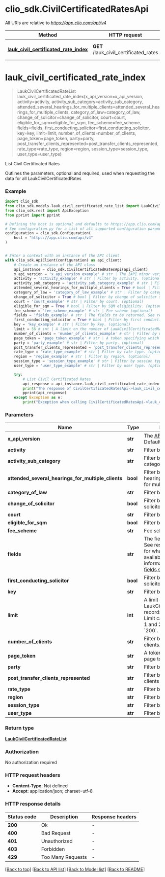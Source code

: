 # clio_sdk.CivilCertificatedRatesApi

All URIs are relative to *https://app.clio.com/api/v4*

Method | HTTP request | Description
------------- | ------------- | -------------
[**lauk_civil_certificated_rate_index**](CivilCertificatedRatesApi.md#lauk_civil_certificated_rate_index) | **GET** /lauk_civil_certificated_rates | List Civil Certificated Rates


# **lauk_civil_certificated_rate_index**
> LaukCivilCertificatedRateList lauk_civil_certificated_rate_index(x_api_version=x_api_version, activity=activity, activity_sub_category=activity_sub_category, attended_several_hearings_for_multiple_clients=attended_several_hearings_for_multiple_clients, category_of_law=category_of_law, change_of_solicitor=change_of_solicitor, court=court, eligible_for_sqm=eligible_for_sqm, fee_scheme=fee_scheme, fields=fields, first_conducting_solicitor=first_conducting_solicitor, key=key, limit=limit, number_of_clients=number_of_clients, page_token=page_token, party=party, post_transfer_clients_represented=post_transfer_clients_represented, rate_type=rate_type, region=region, session_type=session_type, user_type=user_type)

List Civil Certificated Rates

Outlines the parameters, optional and required, used when requesting the data for all LaukCivilCertificatedRates

### Example


```python
import clio_sdk
from clio_sdk.models.lauk_civil_certificated_rate_list import LaukCivilCertificatedRateList
from clio_sdk.rest import ApiException
from pprint import pprint

# Defining the host is optional and defaults to https://app.clio.com/api/v4
# See configuration.py for a list of all supported configuration parameters.
configuration = clio_sdk.Configuration(
    host = "https://app.clio.com/api/v4"
)


# Enter a context with an instance of the API client
with clio_sdk.ApiClient(configuration) as api_client:
    # Create an instance of the API class
    api_instance = clio_sdk.CivilCertificatedRatesApi(api_client)
    x_api_version = 'x_api_version_example' # str | The [API minor version](#section/Minor-Versions). Default: latest version. (optional)
    activity = 'activity_example' # str | Filter by activity. (optional)
    activity_sub_category = 'activity_sub_category_example' # str | Filter by activity sub-category. (optional)
    attended_several_hearings_for_multiple_clients = True # bool | Filter by whether multiple hearings were attended for multiple clients. (optional)
    category_of_law = 'category_of_law_example' # str | Filter by category of law. (optional)
    change_of_solicitor = True # bool | Filter by change of solicitor status. (optional)
    court = 'court_example' # str | Filter by court. (optional)
    eligible_for_sqm = True # bool | Filter by SQM eligibility. (optional)
    fee_scheme = 'fee_scheme_example' # str | Fee scheme (optional)
    fields = 'fields_example' # str | The fields to be returned. See response samples for what fields are available. For more information see the [fields section](#section/Fields). (optional)
    first_conducting_solicitor = True # bool | Filter by first conducting solicitor status. (optional)
    key = 'key_example' # str | Filter by key. (optional)
    limit = 56 # int | A limit on the number of LaukCivilCertificatedRate records to be returned. Limit can range between 1 and 200. Default: `200`. (optional)
    number_of_clients = 'number_of_clients_example' # str | Filter by number of clients. (optional)
    page_token = 'page_token_example' # str | A token specifying which page to return. (optional)
    party = 'party_example' # str | Filter by party. (optional)
    post_transfer_clients_represented = 'post_transfer_clients_represented_example' # str | Filter by post-transfer clients represented. (optional)
    rate_type = 'rate_type_example' # str | Filter by rate type. (optional)
    region = 'region_example' # str | Filter by region. (optional)
    session_type = 'session_type_example' # str | Filter by session type. (optional)
    user_type = 'user_type_example' # str | Filter by user type. (optional)

    try:
        # List Civil Certificated Rates
        api_response = api_instance.lauk_civil_certificated_rate_index(x_api_version=x_api_version, activity=activity, activity_sub_category=activity_sub_category, attended_several_hearings_for_multiple_clients=attended_several_hearings_for_multiple_clients, category_of_law=category_of_law, change_of_solicitor=change_of_solicitor, court=court, eligible_for_sqm=eligible_for_sqm, fee_scheme=fee_scheme, fields=fields, first_conducting_solicitor=first_conducting_solicitor, key=key, limit=limit, number_of_clients=number_of_clients, page_token=page_token, party=party, post_transfer_clients_represented=post_transfer_clients_represented, rate_type=rate_type, region=region, session_type=session_type, user_type=user_type)
        print("The response of CivilCertificatedRatesApi->lauk_civil_certificated_rate_index:\n")
        pprint(api_response)
    except Exception as e:
        print("Exception when calling CivilCertificatedRatesApi->lauk_civil_certificated_rate_index: %s\n" % e)
```



### Parameters


Name | Type | Description  | Notes
------------- | ------------- | ------------- | -------------
 **x_api_version** | **str**| The [API minor version](#section/Minor-Versions). Default: latest version. | [optional] 
 **activity** | **str**| Filter by activity. | [optional] 
 **activity_sub_category** | **str**| Filter by activity sub-category. | [optional] 
 **attended_several_hearings_for_multiple_clients** | **bool**| Filter by whether multiple hearings were attended for multiple clients. | [optional] 
 **category_of_law** | **str**| Filter by category of law. | [optional] 
 **change_of_solicitor** | **bool**| Filter by change of solicitor status. | [optional] 
 **court** | **str**| Filter by court. | [optional] 
 **eligible_for_sqm** | **bool**| Filter by SQM eligibility. | [optional] 
 **fee_scheme** | **str**| Fee scheme | [optional] 
 **fields** | **str**| The fields to be returned. See response samples for what fields are available. For more information see the [fields section](#section/Fields). | [optional] 
 **first_conducting_solicitor** | **bool**| Filter by first conducting solicitor status. | [optional] 
 **key** | **str**| Filter by key. | [optional] 
 **limit** | **int**| A limit on the number of LaukCivilCertificatedRate records to be returned. Limit can range between 1 and 200. Default: &#x60;200&#x60;. | [optional] 
 **number_of_clients** | **str**| Filter by number of clients. | [optional] 
 **page_token** | **str**| A token specifying which page to return. | [optional] 
 **party** | **str**| Filter by party. | [optional] 
 **post_transfer_clients_represented** | **str**| Filter by post-transfer clients represented. | [optional] 
 **rate_type** | **str**| Filter by rate type. | [optional] 
 **region** | **str**| Filter by region. | [optional] 
 **session_type** | **str**| Filter by session type. | [optional] 
 **user_type** | **str**| Filter by user type. | [optional] 

### Return type

[**LaukCivilCertificatedRateList**](LaukCivilCertificatedRateList.md)

### Authorization

No authorization required

### HTTP request headers

 - **Content-Type**: Not defined
 - **Accept**: application/json; charset=utf-8

### HTTP response details

| Status code | Description | Response headers |
|-------------|-------------|------------------|
**200** | Ok |  -  |
**400** | Bad Request |  -  |
**401** | Unauthorized |  -  |
**403** | Forbidden |  -  |
**429** | Too Many Requests |  -  |

[[Back to top]](#) [[Back to API list]](../README.md#documentation-for-api-endpoints) [[Back to Model list]](../README.md#documentation-for-models) [[Back to README]](../README.md)

